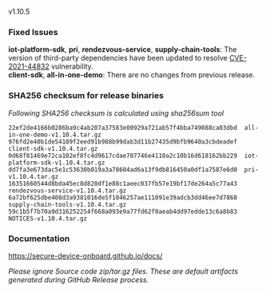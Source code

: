 v1.10.5

### Fixed Issues

**iot-platform-sdk**, **pri**, **rendezvous-service**, **supply-chain-tools**: The version of third-party dependencies have been updated to resolve [CVE-2021-44832](https://nvd.nist.gov/vuln/detail/CVE-2021-44832) vulnerability.  
**client-sdk**, **all-in-one-demo**: There are no changes from previous release.   


### SHA256 checksum for release binaries

*Following SHA256 checksum is calculated using sha256sum tool*  
```
22ef2de4166b0286ba9c4ab207a37583e00929a721ab57f4bba749088ca03dbd  all-in-one-demo-v1.10.4.tar.gz
976fd2e40b1de54189f2eed91b988b99dab3d11b27435d9bfb9640a3cbdeadef  client-sdk-v1.10.4.tar.gz
0d68f81469e72ca102ef8fc4d9617cdae707746e4110a2c10b16d618162bb229  iot-platform-sdk-v1.10.4.tar.gz
dd7fa3e673dac5e1c53630b019a3a78604ad6a13f9db816450a0df1a7587e6d0  pri-v1.10.4.tar.gz
16351660544d8bda45ec8d820df1e88c1aeec037fb57e19bf17de264a5c77a43  rendezvous-service-v1.10.4.tar.gz
6a72bf625dbe408d3a9381016de5f1046257ae111091e39adcb3dd46ee7d7868  supply-chain-tools-v1.10.4.tar.gz
59c1b5f7b70a9d316252254f668a093e9a77fd62f0aeab4dd97edde13c6a8b83  NOTICES-v1.10.4.tar.gz
```


### Documentation

https://secure-device-onboard.github.io/docs/  

*Please ignore Source code zip/tar.gz files. These are default artifacts generated during GitHub Release process.*  
